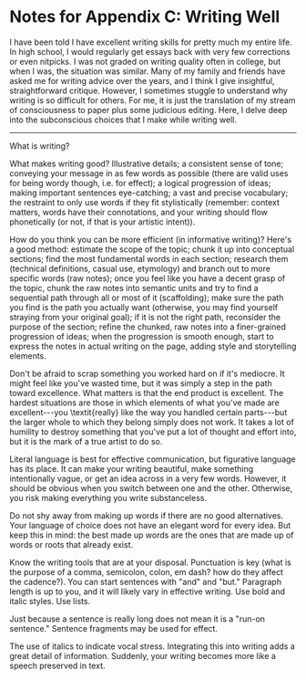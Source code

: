 # Notes for Appendix C: Writing Well

I have been told I have excellent writing skills for pretty much my entire life. In high school, I would regularly get essays back with very few corrections or even nitpicks. I was not graded on writing quality often in college, but when I was, the situation was similar. Many of my family and friends have asked me for writing advice over the years, and I think I give insightful, straightforward critique. However, I sometimes stuggle to understand why writing is so difficult for others. For me, it is just the translation of my stream of consciousness to paper plus some judicious editing. Here, I delve deep into the subconscious choices that I make while writing well.

----------------------------------------

What is writing?

What makes writing good? Illustrative details; a consistent sense of tone; conveying your message in as few words as possible (there are valid uses for being wordy though, i.e. for effect); a logical progression of ideas; making important sentences eye-catching; a vast and precise vocabulary; the restraint to only use words if they fit stylistically (remember: context matters, words have their connotations, and your writing should flow phonetically (or not, if that is your artistic intent)).

How do you think you can be more efficient (in informative writing)? Here's a good method: estimate the scope of the topic; chunk it up into conceptual sections; find the most fundamental words in each section; research them (technical definitions, casual use, etymology) and branch out to more specific words (raw notes); once you feel like you have a decent grasp of the topic, chunk the raw notes into semantic units and try to find a sequential path through all or most of it (scaffolding); make sure the path you find is the path you actually want (otherwise, you may find yourself straying from your original goal); if it is not the right path, reconsider the purpose of the section; refine the chunked, raw notes into a finer-grained progression of ideas; when the progression is smooth enough, start to express the notes in actual writing on the page, adding style and storytelling elements.

Don't be afraid to scrap something you worked hard on if it's mediocre. It might feel like you've wasted time, but it was simply a step in the path toward excellence. What matters is that the end product is excellent. The hardest situations are those in which elements of what you've made are excellent---you \textit{really} like the way you handled certain parts---but the larger whole to which they belong simply does not work. It takes a lot of humility to destroy something that you've put a lot of thought and effort into, but it is the mark of a true artist to do so.

Literal language is best for effective communication, but figurative language has its place. It can make your writing beautiful, make something intentionally vague, or get an idea across in a very few words. However, it should be obvious when you switch between one and the other. Otherwise, you risk making everything you write substanceless.

Do not shy away from making up words if there are no good alternatives. Your language of choice does not have an elegant word for every idea. But keep this in mind: the best made up words are the ones that are made up of words or roots that already exist.

Know the writing tools that are at your disposal. Punctuation is key (what is the purpose of a comma, semicolon, colon, em dash? how do they affect the cadence?). You can start sentences with "and" and "but." Paragraph length is up to you, and it will likely vary in effective writing. Use bold and italic styles. Use lists.

Just because a sentence is really long does not mean it is a "run-on sentence." Sentence fragments may be used for effect.

The use of italics to indicate vocal stress. Integrating this into writing adds a great detail of information. Suddenly, your writing becomes more like a speech preserved in text.

